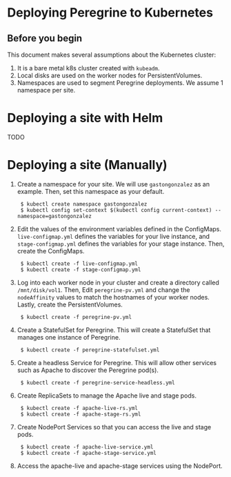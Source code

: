 # Deploying Peregrine to Kubernetes

## Before you begin

This document makes several assumptions about the Kubernetes cluster:

1. It is a bare metal k8s cluster created with `kubeadm`.
2. Local disks are used on the worker nodes for PersistentVolumes.
3. Namespaces are used to segment Peregrine deployments. We assume 1 namespace per site.

# Deploying a site with Helm

TODO

# Deploying a site (Manually)

1. Create a namespace for your site. We will use `gastongonzalez` as an example. Then, set this namespace
   as your default.

        $ kubectl create namespace gastongonzalez
        $ kubectl config set-context $(kubectl config current-context) --namespace=gastongonzalez

2. Edit the values of the environment variables defined in the ConfigMaps. `live-configmap.yml` defines
   the variables for your live instance, and `stage-configmap.yml` defines the variables for your stage
   instance. Then, create the ConfigMaps.

        $ kubectl create -f live-configmap.yml
        $ kubectl create -f stage-configmap.yml

2. Log into each worker node in your cluster and create a directory called `/mnt/disk/vol1`. Then, 
   Edit `peregrine-pv.yml` and change the `nodeAffinity` values to match the hostnames of your worker
    nodes. Lastly, create the PersistentVolumes.

        $ kubectl create -f peregrine-pv.yml

3. Create a StatefulSet for Peregrine. This will create a StatefulSet that manages one instance of 
   Peregrine.

        $ kubectl create -f peregrine-statefulset.yml

4. Create a headless Service for Peregrine. This will allow other services such as Apache to discover 
   the Peregrine pod(s).

        $ kubectl create -f peregrine-service-headless.yml


5. Create ReplicaSets to manage the Apache live and stage pods.

        $ kubectl create -f apache-live-rs.yml
        $ kubectl create -f apache-stage-rs.yml

6. Create NodePort Services so that you can access the live and stage pods.

        $ kubectl create -f apache-live-service.yml
        $ kubectl create -f apache-stage-service.yml

7. Access the apache-live and apache-stage services using the NodePort. 
